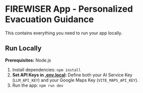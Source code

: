 

# FIREWISER App - Personalized Evacuation Guidance

This contains everything you need to run your app locally.

## Run Locally

**Prerequisites:** Node.js


1. Install dependencies:
   `npm install`
2. **Set API Keys in [.env.local](.env.local):** Define both your AI Service Key (`LLM_API_KEY`) and your Google Maps Key (`VITE_MAPS_API_KEY`).
3. Run the app:
   `npm run dev`

